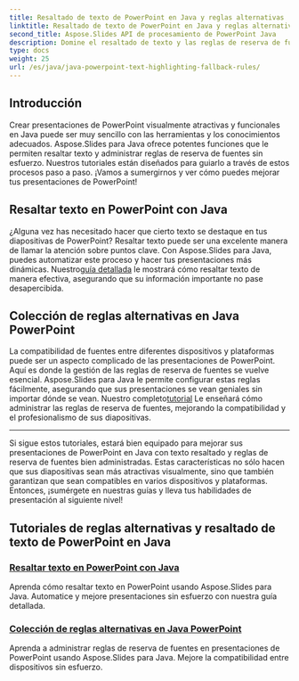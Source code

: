 ```yaml
---
title: Resaltado de texto de PowerPoint en Java y reglas alternativas
linktitle: Resaltado de texto de PowerPoint en Java y reglas alternativas
second_title: Aspose.Slides API de procesamiento de PowerPoint Java
description: Domine el resaltado de texto y las reglas de reserva de fuentes en Java PowerPoint con Aspose.Slides. Siga nuestros tutoriales para mejorar y automatizar sus presentaciones sin problemas.
type: docs
weight: 25
url: /es/java/java-powerpoint-text-highlighting-fallback-rules/
---
```


## Introducción

Crear presentaciones de PowerPoint visualmente atractivas y funcionales en Java puede ser muy sencillo con las herramientas y los conocimientos adecuados. Aspose.Slides para Java ofrece potentes funciones que le permiten resaltar texto y administrar reglas de reserva de fuentes sin esfuerzo. Nuestros tutoriales están diseñados para guiarlo a través de estos procesos paso a paso. ¡Vamos a sumergirnos y ver cómo puedes mejorar tus presentaciones de PowerPoint!

## Resaltar texto en PowerPoint con Java
¿Alguna vez has necesitado hacer que cierto texto se destaque en tus diapositivas de PowerPoint? Resaltar texto puede ser una excelente manera de llamar la atención sobre puntos clave. Con Aspose.Slides para Java, puedes automatizar este proceso y hacer tus presentaciones más dinámicas. Nuestro[guía detallada](./highlight-text-powerpoint-java/) le mostrará cómo resaltar texto de manera efectiva, asegurando que su información importante no pase desapercibida.

## Colección de reglas alternativas en Java PowerPoint
 La compatibilidad de fuentes entre diferentes dispositivos y plataformas puede ser un aspecto complicado de las presentaciones de PowerPoint. Aquí es donde la gestión de las reglas de reserva de fuentes se vuelve esencial. Aspose.Slides para Java le permite configurar estas reglas fácilmente, asegurando que sus presentaciones se vean geniales sin importar dónde se vean. Nuestro completo[tutorial](./fallback-rules-collection-java-powerpoint/) Le enseñará cómo administrar las reglas de reserva de fuentes, mejorando la compatibilidad y el profesionalismo de sus diapositivas.

---

Si sigue estos tutoriales, estará bien equipado para mejorar sus presentaciones de PowerPoint en Java con texto resaltado y reglas de reserva de fuentes bien administradas. Estas características no sólo hacen que sus diapositivas sean más atractivas visualmente, sino que también garantizan que sean compatibles en varios dispositivos y plataformas. Entonces, ¡sumérgete en nuestras guías y lleva tus habilidades de presentación al siguiente nivel!
## Tutoriales de reglas alternativas y resaltado de texto de PowerPoint en Java
### [Resaltar texto en PowerPoint con Java](./highlight-text-powerpoint-java/)
Aprenda cómo resaltar texto en PowerPoint usando Aspose.Slides para Java. Automatice y mejore presentaciones sin esfuerzo con nuestra guía detallada.
### [Colección de reglas alternativas en Java PowerPoint](./fallback-rules-collection-java-powerpoint/)
Aprenda a administrar reglas de reserva de fuentes en presentaciones de PowerPoint usando Aspose.Slides para Java. Mejore la compatibilidad entre dispositivos sin esfuerzo.